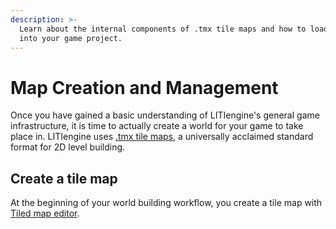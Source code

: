 ```yaml
---
description: >-
  Learn about the internal components of .tmx tile maps and how to load maps
  into your game project.
---
```


# Map Creation and Management

Once you have gained a basic understanding of LITIengine's general game infrastructure, it is time to actually create a world for your game to take place in. LITIengine uses [.tmx tile maps](https://doc.mapeditor.org/en/stable/reference/tmx-map-format/), a universally acclaimed standard format for 2D level building. 

## Create a tile map

At the beginning of your world building workflow, you create a tile map with [Tiled map editor](https://app.gitbook.com/@gurkenlabs/s/litiengine/~/drafts/-Lt4NljB3cbQX4NxqU4K/faq/faq#tiled-map-editor).



